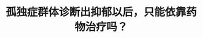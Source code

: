---
title: 孤独症群体诊断出抑郁以后，只能依靠药物治疗吗？
tags: [孤独症谱系, Austim, 孤独症]
color: info
description: 孤独症儿童和成人患抑郁症的比例高于一般人群。一旦他们患有抑郁症的事情被确诊，那么什么治疗方法对他们最有效？
external_url: http://mp.weixin.qq.com/s?__biz=MzIyMzgyMjY5NQ==&amp;mid=2247483864&amp;idx=1&amp;sn=c3714168648140ea61f4c1a70fd8ebe1&amp;chksm=e81917d0df6e9ec68dd46b50bb7ba04edaf712386e24a7c5cf2407c73dcb026a111a66b96f42&amp;scene=27#wechat_redirect
---